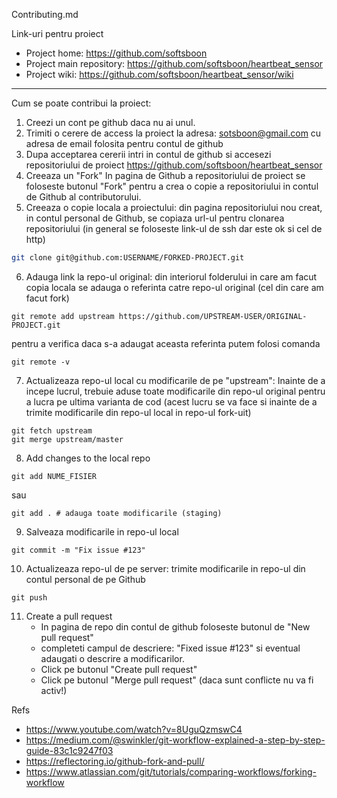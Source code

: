 Contributing.md

Link-uri pentru proiect

* Project home: https://github.com/softsboon
* Project main repository: https://github.com/softsboon/heartbeat_sensor
* Project wiki: https://github.com/softsboon/heartbeat_sensor/wiki

--- 
Cum se poate contribui la proiect:
1. Creezi un cont pe github daca nu ai unul.
2. Trimiti o cerere de access la proiect la adresa: sotsboon@gmail.com cu adresa de email folosita pentru contul de github
3. Dupa acceptarea cererii intri in contul de github si accesezi repositoriului de proiect https://github.com/softsboon/heartbeat_sensor
4. Creeaza un "Fork"
In pagina de Github a repositoriului de proiect se foloseste butonul "Fork" pentru a crea o copie a repositoriului in contul de Github al contributorului.
5. Creeaza o copie locala a proiectului: din pagina repositoriului nou creat, in contul personal de Github, se copiaza url-ul pentru clonarea repositoriului (in general se foloseste link-ul de ssh dar este ok si cel de http)
```sh
git clone git@github.com:USERNAME/FORKED-PROJECT.git
```
6. Adauga link la repo-ul original: din interiorul folderului in care am facut copia locala se adauga o referinta catre repo-ul original (cel din care am facut fork)
```
git remote add upstream https://github.com/UPSTREAM-USER/ORIGINAL-PROJECT.git
```
pentru a verifica daca s-a adaugat aceasta referinta putem folosi comanda
```
git remote -v
```
7. Actualizeaza repo-ul local cu modificarile de pe "upstream": Inainte de a incepe lucrul, trebuie aduse toate modificarile din repo-ul original pentru a lucra pe ultima varianta de cod (acest lucru se va face si inainte de a  trimite modificarile din repo-ul local in repo-ul fork-uit)
```
git fetch upstream 
git merge upstream/master
```
8. Add changes to the local repo
```
git add NUME_FISIER
```
sau 
```
git add . # adauga toate modificarile (staging)
```
9. Salveaza modificarile in repo-ul local
```
git commit -m "Fix issue #123" 
```
10. Actualizeaza repo-ul de pe server: trimite modificarile in repo-ul din contul personal de pe Github
```
git push 
```
11. Create a pull request
    - In pagina de repo din contul de github foloseste butonul de "New pull request"
    - completeti campul de descriere: "Fixed issue #123" si eventual adaugati o descrire a modificarilor.
    - Click pe butonul "Create pull request"
    - Click pe butonul "Merge pull request" (daca sunt conflicte nu va fi activ!)


Refs

* https://www.youtube.com/watch?v=8UguQzmswC4
* https://medium.com/@swinkler/git-workflow-explained-a-step-by-step-guide-83c1c9247f03
* https://reflectoring.io/github-fork-and-pull/
* https://www.atlassian.com/git/tutorials/comparing-workflows/forking-workflow

